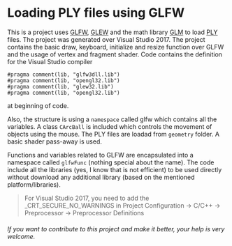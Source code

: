 # Loading PLY files using GLFW

This is a project uses [GLFW], [GLEW] and the math library [GLM] to load [PLY] files. The project was generated over Visual Studio 2017. The project contains the basic draw, keyboard, initialize and resize function over GLFW and the usage of vertex and fragment shader. 
Code contains the definition for the Visual Studio compiler

    #pragma comment(lib, "glfw3dll.lib")
    #pragma comment(lib, "opengl32.lib")
    #pragma comment(lib, "glew32.lib")
    #pragma comment(lib, "opengl32.lib")
at beginning of code.

Also, the structure is using a `namespace` called glfw which contains all the variables. A class `CArcBall` is included which controls the movement of objects using the mouse. The PLY files are loadad from `geometry` folder. A basic shader pass-away is used.

Functions and variables related to GLFW are encapsulated into a namespace called `glfwFunc` (nothing special about the name). The code include all the libraries (yes, I know that is not efficient) to be used directly without download any additional library (based on the mentioned platform/libraries).

[GLFW]:http://www.glfw.org/
[GLEW]:http://glew.sourceforge.net/
[GLM]:http://glm.g-truc.net/
[PLY]:https://en.wikipedia.org/wiki/PLY_(file_format)

> For Visual Studio 2017, you need to add the _CRT_SECURE_NO_WARNINGS in Project Configuration -> C/C++ -> Preprocessor -> Preprocessor Definitions

###### If you want to contribute to this project and make it better, your help is very welcome.